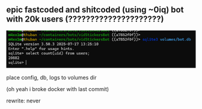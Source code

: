 ## epic fastcoded and shitcoded (using ~0iq) bot with 20k users (?????????????????????)

![logo](https://github.com/m4xx1m/vidStickersBot/blob/master/readme.png "logo")

place config, db, logs to volumes dir

(oh yeah i broke docker with last commit)

rewrite: never
